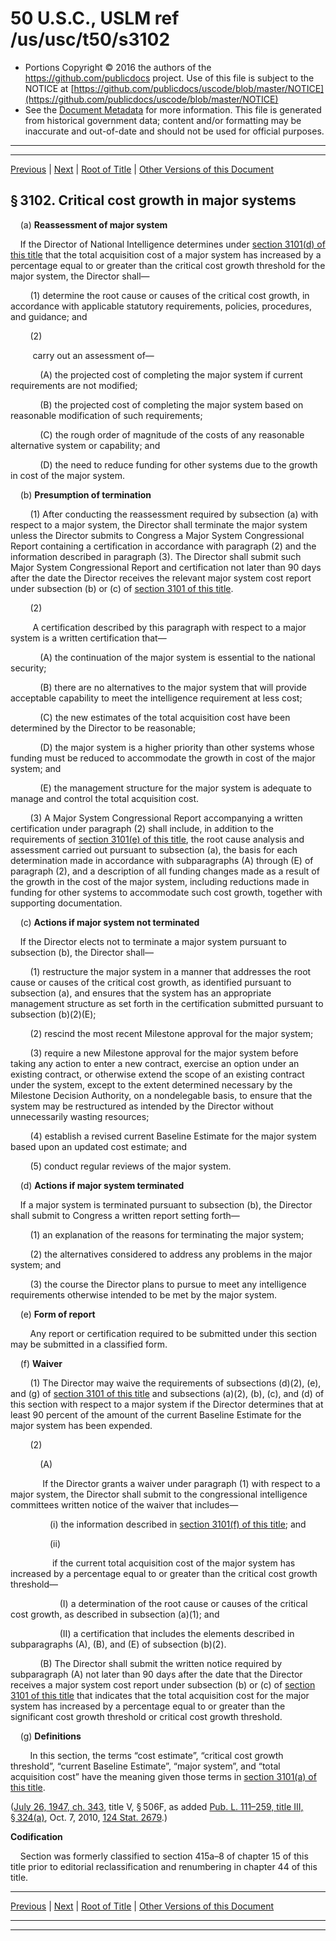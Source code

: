 ---
---

# 50 U.S.C., USLM ref /us/usc/t50/s3102

* Portions Copyright © 2016 the authors of the https://github.com/publicdocs project.
  Use of this file is subject to the NOTICE at [https://github.com/publicdocs/uscode/blob/master/NOTICE](https://github.com/publicdocs/uscode/blob/master/NOTICE)
* See the [Document Metadata](././../../../../..//README.md) for more information.
  This file is generated from historical government data; content and/or formatting may be inaccurate and out-of-date and should not be used for official purposes.

----------
----------

[Previous](./../../../../..//us/usc/t50/ch44/schIII/m__us_usc_t50_s3101.md) | [Next](./../../../../..//us/usc/t50/ch44/schIII/m__us_usc_t50_s3103.md) | [Root of Title](./../../../../../) | [Other Versions of this Document](https://publicdocs.github.io/go/links?ns=uslm&ref=%2Fus%2Fusc%2Ft50%2Fs3102)

## § 3102. Critical cost growth in major systems

    (a) __Reassessment of major system__ 

    If the Director of National Intelligence determines under [section 3101(d) of this title][/us/usc/t50/s3101/d] that the total acquisition cost of a major system has increased by a percentage equal to or greater than the critical cost growth threshold for the major system, the Director shall—

        (1) determine the root cause or causes of the critical cost growth, in accordance with applicable statutory requirements, policies, procedures, and guidance; and

        (2)

         carry out an assessment of—

            (A) the projected cost of completing the major system if current requirements are not modified;

            (B) the projected cost of completing the major system based on reasonable modification of such requirements;

            (C) the rough order of magnitude of the costs of any reasonable alternative system or capability; and

            (D) the need to reduce funding for other systems due to the growth in cost of the major system.

    (b) __Presumption of termination__ 

        (1) After conducting the reassessment required by subsection (a) with respect to a major system, the Director shall terminate the major system unless the Director submits to Congress a Major System Congressional Report containing a certification in accordance with paragraph (2) and the information described in paragraph (3). The Director shall submit such Major System Congressional Report and certification not later than 90 days after the date the Director receives the relevant major system cost report under subsection (b) or (c) of [section 3101 of this title][/us/usc/t50/s3101].

        (2)

         A certification described by this paragraph with respect to a major system is a written certification that—

            (A) the continuation of the major system is essential to the national security;

            (B) there are no alternatives to the major system that will provide acceptable capability to meet the intelligence requirement at less cost;

            (C) the new estimates of the total acquisition cost have been determined by the Director to be reasonable;

            (D) the major system is a higher priority than other systems whose funding must be reduced to accommodate the growth in cost of the major system; and

            (E) the management structure for the major system is adequate to manage and control the total acquisition cost.

        (3) A Major System Congressional Report accompanying a written certification under paragraph (2) shall include, in addition to the requirements of [section 3101(e) of this title][/us/usc/t50/s3101/e], the root cause analysis and assessment carried out pursuant to subsection (a), the basis for each determination made in accordance with subparagraphs (A) through (E) of paragraph (2), and a description of all funding changes made as a result of the growth in the cost of the major system, including reductions made in funding for other systems to accommodate such cost growth, together with supporting documentation.

    (c) __Actions if major system not terminated__ 

    If the Director elects not to terminate a major system pursuant to subsection (b), the Director shall—

        (1) restructure the major system in a manner that addresses the root cause or causes of the critical cost growth, as identified pursuant to subsection (a), and ensures that the system has an appropriate management structure as set forth in the certification submitted pursuant to subsection (b)(2)(E);

        (2) rescind the most recent Milestone approval for the major system;

        (3) require a new Milestone approval for the major system before taking any action to enter a new contract, exercise an option under an existing contract, or otherwise extend the scope of an existing contract under the system, except to the extent determined necessary by the Milestone Decision Authority, on a nondelegable basis, to ensure that the system may be restructured as intended by the Director without unnecessarily wasting resources;

        (4) establish a revised current Baseline Estimate for the major system based upon an updated cost estimate; and

        (5) conduct regular reviews of the major system.

    (d) __Actions if major system terminated__ 

    If a major system is terminated pursuant to subsection (b), the Director shall submit to Congress a written report setting forth—

        (1) an explanation of the reasons for terminating the major system;

        (2) the alternatives considered to address any problems in the major system; and

        (3) the course the Director plans to pursue to meet any intelligence requirements otherwise intended to be met by the major system.

    (e) __Form of report__ 

        Any report or certification required to be submitted under this section may be submitted in a classified form.

    (f) __Waiver__ 

        (1) The Director may waive the requirements of subsections (d)(2), (e), and (g) of [section 3101 of this title][/us/usc/t50/s3101] and subsections (a)(2), (b), (c), and (d) of this section with respect to a major system if the Director determines that at least 90 percent of the amount of the current Baseline Estimate for the major system has been expended.

        (2)

            (A)

             If the Director grants a waiver under paragraph (1) with respect to a major system, the Director shall submit to the congressional intelligence committees written notice of the waiver that includes—

                (i) the information described in [section 3101(f) of this title][/us/usc/t50/s3101/f]; and

                (ii)

                 if the current total acquisition cost of the major system has increased by a percentage equal to or greater than the critical cost growth threshold—

                    (I) a determination of the root cause or causes of the critical cost growth, as described in subsection (a)(1); and

                    (II) a certification that includes the elements described in subparagraphs (A), (B), and (E) of subsection (b)(2).

            (B) The Director shall submit the written notice required by subparagraph (A) not later than 90 days after the date that the Director receives a major system cost report under subsection (b) or (c) of [section 3101 of this title][/us/usc/t50/s3101] that indicates that the total acquisition cost for the major system has increased by a percentage equal to or greater than the significant cost growth threshold or critical cost growth threshold.

    (g) __Definitions__ 

        In this section, the terms “cost estimate”, “critical cost growth threshold”, “current Baseline Estimate”, “major system”, and “total acquisition cost” have the meaning given those terms in [section 3101(a) of this title][/us/usc/t50/s3101/a].

([July 26, 1947, ch. 343][/us/act/1947-07-26/ch343], title V, § 506F, as added [Pub. L. 111–259, title III, § 324(a)][/us/pl/111/259/s324/a], Oct. 7, 2010, [124 Stat. 2679][/us/stat/124/2679].)

 __Codification__ 

    Section was formerly classified to section 415a–8 of chapter 15 of this title prior to editorial reclassification and renumbering in chapter 44 of this title.

----------

[Previous](./../../../../..//us/usc/t50/ch44/schIII/m__us_usc_t50_s3101.md) | [Next](./../../../../..//us/usc/t50/ch44/schIII/m__us_usc_t50_s3103.md) | [Root of Title](./../../../../../) | [Other Versions of this Document](https://publicdocs.github.io/go/links?ns=uslm&ref=%2Fus%2Fusc%2Ft50%2Fs3102)

----------
----------

[/us/usc/t50/s3101/d]: https://publicdocs.github.io/go/links?ns=uslm&ref=%2Fus%2Fusc%2Ft50%2Fs3101%2Fd
[/us/usc/t50/s3101]: https://publicdocs.github.io/go/links?ns=uslm&ref=%2Fus%2Fusc%2Ft50%2Fs3101
[/us/usc/t50/s3101/e]: https://publicdocs.github.io/go/links?ns=uslm&ref=%2Fus%2Fusc%2Ft50%2Fs3101%2Fe
[/us/usc/t50/s3101]: https://publicdocs.github.io/go/links?ns=uslm&ref=%2Fus%2Fusc%2Ft50%2Fs3101
[/us/usc/t50/s3101/f]: https://publicdocs.github.io/go/links?ns=uslm&ref=%2Fus%2Fusc%2Ft50%2Fs3101%2Ff
[/us/usc/t50/s3101]: https://publicdocs.github.io/go/links?ns=uslm&ref=%2Fus%2Fusc%2Ft50%2Fs3101
[/us/usc/t50/s3101/a]: https://publicdocs.github.io/go/links?ns=uslm&ref=%2Fus%2Fusc%2Ft50%2Fs3101%2Fa
[/us/act/1947-07-26/ch343]: https://publicdocs.github.io/go/links?ns=uslm&ref=%2Fus%2Fact%2F1947-07-26%2Fch343
[/us/pl/111/259/s324/a]: https://publicdocs.github.io/go/links?ns=uslm&ref=%2Fus%2Fpl%2F111%2F259%2Fs324%2Fa
[/us/stat/124/2679]: https://publicdocs.github.io/go/links?ns=uslm&ref=%2Fus%2Fstat%2F124%2F2679


